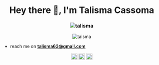 <!--
**talisma-cassoma/talisma-cassoma** is a ✨ _special_ ✨ repository because its `README.md` (this file) appears on your GitHub profile.-->

<h1 align="center">Hey there 👋, I'm Talisma Cassoma</h1>
<p><h3 align="center">
<img src="https://github-readme-stats.vercel.app/api?username=talisma-cassoma&theme=gruvbox&show_icons=true" alt="talisma"/> 
</p></h3>
<p align="center"> <img src="https://komarev.com/ghpvc/?username=talisma-cassoma" alt="taisma" /> </p>

- reach me on **talisma63@gmail.com**

<p align="center">
<a href="https://www.linkedin.com/in/talisma-manuel-88ba571b2/" target="blank"><img align="center" src="https://cdn.jsdelivr.net/npm/simple-icons@3.0.1/icons/linkedin.svg" alt="Talisma" height="20" width="20" /></a>
<a href="https://www.facebook.com/talisma.cassoma.79462815/" target="blank"><img align="center" src="https://cdn.jsdelivr.net/npm/simple-icons@3.0.1/icons/facebook.svg" alt="talisma" height="20" width="20" /></a>
<a href="https://www.instagram.com/mr.cassoma/" target="blank"><img align="center" src="https://cdn.jsdelivr.net/npm/simple-icons@3.0.1/icons/instagram.svg" alt="talisma" height="20" width="20" /></a>
</p>


